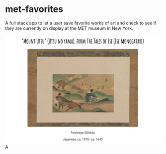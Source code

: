 # met-favorites
A full stack app to let a user save favorite works of art and check to see if they are currently on display at the MET museum in New York.

<img src= "static/pics/artwork-single.png" alt="Screenshot-single-artwork"/>A
